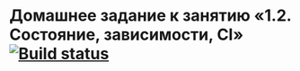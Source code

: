# Домашнее задание к занятию «1.2. Состояние, зависимости, CI» [![Build status](https://ci.appveyor.com/api/projects/status/cg97k7sn8cf6a0q5?svg=true)](https://ci.appveyor.com/project/YaroslavM87/aqa-hw2)

